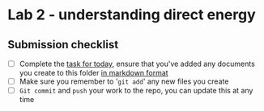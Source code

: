 # Lab 2 - understanding direct energy

## Submission checklist

- [ ] Complete the [task for today](week2-task.md), ensure that you've added any documents you create to this folder [in markdown format](https://www.markdownguide.org/getting-started/)
- [ ] Make sure you remember to '`git add`' any new files you create
- [ ] `Git commit` and `push` your work to the repo, you can update this at any time
